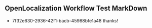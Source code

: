 ## OpenLocalization Workflow Test MarkDown

* 7f32e630-2936-42f1-bacb-45988bfe1a48 
thanks!



<!--HONumber=Jan16_HO3-->
